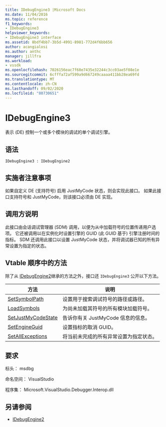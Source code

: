 ```yaml
---
title: IDebugEngine3 |Microsoft Docs
ms.date: 11/04/2016
ms.topic: reference
f1_keywords:
- IDebugEngine3
helpviewer_keywords:
- IDebugEngine3 interface
ms.assetid: 8bdf4bb7-3b5d-4991-8981-772d4f6bb656
author: acangialosi
ms.author: anthc
manager: jillfra
ms.workload:
- vssdk
ms.openlocfilehash: 7026156eac7f60e7435e32244c3cc03ae5f08e1e
ms.sourcegitcommit: 6cfffa72af599a9d667249caaaa411bb28ea69fd
ms.translationtype: MT
ms.contentlocale: zh-CN
ms.lasthandoff: 09/02/2020
ms.locfileid: "80730651"
---
```

# <a name="idebugengine3"></a>IDebugEngine3
表示 (DE) 控制一个或多个模块的调试的单个调试引擎。

## <a name="syntax"></a>语法

```
IDebugEngine3 : IDebugEngine2
```

## <a name="notes-for-implementers"></a>实施者注意事项
 如果自定义 DE (支持符号) 启用 JustMyCode 状态，则会实现此接口。 如果此接口支持符号和 JustMyCode，则该接口必须由 DE 实现。

## <a name="notes-for-callers"></a>调用方说明
 此接口由会话调试管理器 (SDM) 调用，以便为从中加载符号的位置传递用户选项。 它还被调用以在实例化时设置引擎的 GUID (此 GUID 基于) 引擎注册时间的指标。 SDM 还调用此接口以设置 JustMyCode 状态，并将调试器已知的所有异常设置为指定的状态。

## <a name="methods-in-vtable-order"></a>Vtable 顺序中的方法
 除了从 [IDebugEngine2](../../../extensibility/debugger/reference/idebugengine2.md)继承的方法之外，接口还 `IDebugEngine3` 公开以下方法。

|方法|说明|
|------------|-----------------|
|[SetSymbolPath](../../../extensibility/debugger/reference/idebugengine3-setsymbolpath.md)|设置用于搜索调试符号的路径或路径。|
|[LoadSymbols](../../../extensibility/debugger/reference/idebugengine3-loadsymbols.md)|为尚未加载其符号的所有模块加载符号。|
|[SetJustMyCodeState](../../../extensibility/debugger/reference/idebugengine3-setjustmycodestate.md)|告诉你有关 JustMyCode 信息的信息。|
|[SetEngineGuid](../../../extensibility/debugger/reference/idebugengine3-setengineguid.md)|设置指标的取消 GUID。|
|[SetAllExceptions](../../../extensibility/debugger/reference/idebugengine3-setallexceptions.md)|将当前未完成的所有异常设置为指定状态。|

## <a name="requirements"></a>要求
 标头： msdbg

 命名空间： VisualStudio

 程序集： Microsoft.VisualStudio.Debugger.Interop.dll

## <a name="see-also"></a>另请参阅
- [IDebugEngine2](../../../extensibility/debugger/reference/idebugengine2.md)
